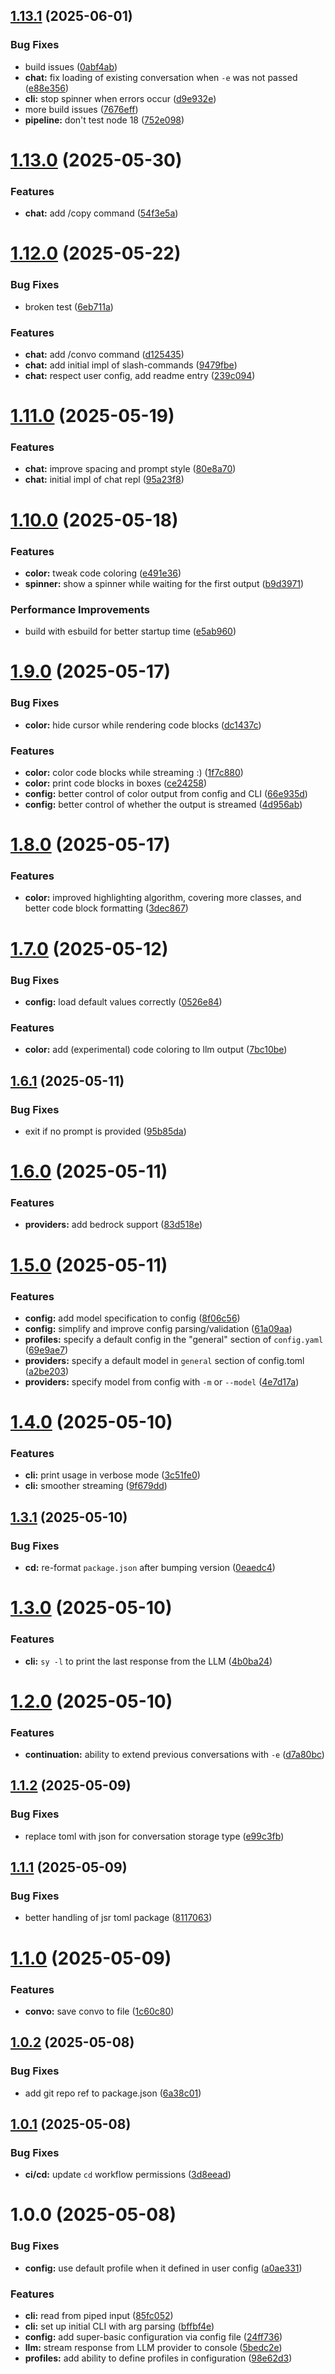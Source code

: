## [1.13.1](https://github.com/drewzemke/synapse/compare/v1.13.0...v1.13.1) (2025-06-01)


### Bug Fixes

* build issues ([0abf4ab](https://github.com/drewzemke/synapse/commit/0abf4ab4116d4d7741daea597ec0af6186d2775d))
* **chat:** fix loading of existing conversation when `-e` was not passed ([e88e356](https://github.com/drewzemke/synapse/commit/e88e35685d9ed2c87c01cb07caea596d0ef5da06))
* **cli:** stop spinner when errors occur ([d9e932e](https://github.com/drewzemke/synapse/commit/d9e932e784e7c65d69d740b376398c3beb52b158))
* more build issues ([7676eff](https://github.com/drewzemke/synapse/commit/7676eff4218c3b6a7e4dca102f56eca60f523010))
* **pipeline:** don't test node 18 ([752e098](https://github.com/drewzemke/synapse/commit/752e0988221df1933558117abb9f6afc8a687951))

# [1.13.0](https://github.com/drewzemke/synapse/compare/v1.12.0...v1.13.0) (2025-05-30)


### Features

* **chat:** add /copy command ([54f3e5a](https://github.com/drewzemke/synapse/commit/54f3e5ab3d4277159cbe27b1f060595b96fb5127))

# [1.12.0](https://github.com/drewzemke/synapse/compare/v1.11.0...v1.12.0) (2025-05-22)


### Bug Fixes

* broken test ([6eb711a](https://github.com/drewzemke/synapse/commit/6eb711a741d883a02c45fc8ec29c09e900919099))


### Features

* **chat:** add /convo command ([d125435](https://github.com/drewzemke/synapse/commit/d1254352360b85f48cf6e9d6e2a3bcde27a6c648))
* **chat:** add initial impl of slash-commands ([9479fbe](https://github.com/drewzemke/synapse/commit/9479fbeb72df360233b20b204a47de9c01ddce86))
* **chat:** respect user config, add readme entry ([239c094](https://github.com/drewzemke/synapse/commit/239c09410f501063db9daa1b81928d8431ef6d1e))

# [1.11.0](https://github.com/drewzemke/synapse/compare/v1.10.0...v1.11.0) (2025-05-19)


### Features

* **chat:** improve spacing and prompt style ([80e8a70](https://github.com/drewzemke/synapse/commit/80e8a70a27049bf83db087a470ac1b6a3d5a7b2e))
* **chat:** initial impl of chat repl ([95a23f8](https://github.com/drewzemke/synapse/commit/95a23f8f240fba520f9c8bb88ab5e5f74716771e))

# [1.10.0](https://github.com/drewzemke/synapse/compare/v1.9.0...v1.10.0) (2025-05-18)


### Features

* **color:** tweak code coloring ([e491e36](https://github.com/drewzemke/synapse/commit/e491e36e5021c6ce17f9dc3d384983fee8e7f951))
* **spinner:** show a spinner while waiting for the first output ([b9d3971](https://github.com/drewzemke/synapse/commit/b9d39717b34005f705602a625a131e1570ecc8d0))


### Performance Improvements

* build with esbuild for better startup time ([e5ab960](https://github.com/drewzemke/synapse/commit/e5ab960cef6e0e48e04b9afb1d8ad7b4566da41c))

# [1.9.0](https://github.com/drewzemke/synapse/compare/v1.8.0...v1.9.0) (2025-05-17)


### Bug Fixes

* **color:** hide cursor while rendering code blocks ([dc1437c](https://github.com/drewzemke/synapse/commit/dc1437c6f245a728b31d4a42956f04e2fd3bb7d9))


### Features

* **color:** color code blocks while streaming :) ([1f7c880](https://github.com/drewzemke/synapse/commit/1f7c88097230da5f419470199901ca93d2c7bf21))
* **color:** print code blocks in boxes ([ce24258](https://github.com/drewzemke/synapse/commit/ce24258d85a75eb318c885a47f3c4544668d44ae))
* **config:** better control of color output from config and CLI ([66e935d](https://github.com/drewzemke/synapse/commit/66e935dc985439530c5ee1272fb5274742281b1c))
* **config:** better control of whether the output is streamed ([4d956ab](https://github.com/drewzemke/synapse/commit/4d956ab7331ad13697ab1a4ce818dd6ab329021a))

# [1.8.0](https://github.com/drewzemke/synapse/compare/v1.7.0...v1.8.0) (2025-05-17)


### Features

* **color:** improved highlighting algorithm, covering more classes, and better code block formatting ([3dec867](https://github.com/drewzemke/synapse/commit/3dec867b373a5421af7cfd3d4babe37aaba2abc1))

# [1.7.0](https://github.com/drewzemke/synapse/compare/v1.6.1...v1.7.0) (2025-05-12)


### Bug Fixes

* **config:** load default values correctly ([0526e84](https://github.com/drewzemke/synapse/commit/0526e84aeddf52aaa68a6cdda7822516cddf765e))


### Features

* **color:** add (experimental) code coloring to llm output ([7bc10be](https://github.com/drewzemke/synapse/commit/7bc10becd1c0d648c0e47c71b39d77620e09a888))

## [1.6.1](https://github.com/drewzemke/synapse/compare/v1.6.0...v1.6.1) (2025-05-11)


### Bug Fixes

* exit if no prompt is provided ([95b85da](https://github.com/drewzemke/synapse/commit/95b85dab8154ca238ee7d661bb1b36a5e9a37855))

# [1.6.0](https://github.com/drewzemke/synapse/compare/v1.5.0...v1.6.0) (2025-05-11)


### Features

* **providers:** add bedrock support ([83d518e](https://github.com/drewzemke/synapse/commit/83d518eb142ef185cb8ffb05f62dd27514b77401))

# [1.5.0](https://github.com/drewzemke/synapse/compare/v1.4.0...v1.5.0) (2025-05-11)


### Features

* **config:** add model specification to config ([8f06c56](https://github.com/drewzemke/synapse/commit/8f06c56fc08159737a489e744fbe8d87d6d545eb))
* **config:** simplify and improve config parsing/validation ([61a09aa](https://github.com/drewzemke/synapse/commit/61a09aa14a6e49c9b496157d6a691df51f2a377b))
* **profiles:** specify a default config in the "general" section of `config.yaml` ([69e9ae7](https://github.com/drewzemke/synapse/commit/69e9ae7751b882798cb0ea623e8a2146d63dd390))
* **providers:** specify a default model in `general` section of config.toml ([a2be203](https://github.com/drewzemke/synapse/commit/a2be2034c4dcf04c6f0a3978b210c0d262587691))
* **providers:** specify model from config with `-m` or `--model` ([4e7d17a](https://github.com/drewzemke/synapse/commit/4e7d17aa95497e62dcd77d3d96044a0814ebfa45))

# [1.4.0](https://github.com/drewzemke/synapse/compare/v1.3.1...v1.4.0) (2025-05-10)


### Features

* **cli:** print usage in verbose mode ([3c51fe0](https://github.com/drewzemke/synapse/commit/3c51fe0a73c19b89a0b5d663ff427a1bdfd7018e))
* **cli:** smoother streaming ([9f679dd](https://github.com/drewzemke/synapse/commit/9f679ddbf0b15f9a49e227d96a5fc36d7099a82f))

## [1.3.1](https://github.com/drewzemke/synapse/compare/v1.3.0...v1.3.1) (2025-05-10)


### Bug Fixes

* **cd:** re-format `package.json` after bumping version ([0eaedc4](https://github.com/drewzemke/synapse/commit/0eaedc4f83d6a17dd72a2df57a6e66663802508e))

# [1.3.0](https://github.com/drewzemke/synapse/compare/v1.2.0...v1.3.0) (2025-05-10)


### Features

* **cli:** `sy -l` to print the last response from the LLM ([4b0ba24](https://github.com/drewzemke/synapse/commit/4b0ba247ade2ff047539bbd022c95617016e6fcd))

# [1.2.0](https://github.com/drewzemke/synapse/compare/v1.1.2...v1.2.0) (2025-05-10)


### Features

* **continuation:** ability to extend previous conversations with `-e` ([d7a80bc](https://github.com/drewzemke/synapse/commit/d7a80bc34a9eb63ae6038016ba3aa262d038b39b))

## [1.1.2](https://github.com/drewzemke/synapse/compare/v1.1.1...v1.1.2) (2025-05-09)


### Bug Fixes

* replace toml with json for conversation storage type ([e99c3fb](https://github.com/drewzemke/synapse/commit/e99c3fb0ec69a12a2af69c255782d5f07fbc3819))

## [1.1.1](https://github.com/drewzemke/synapse/compare/v1.1.0...v1.1.1) (2025-05-09)


### Bug Fixes

* better handling of jsr toml package ([8117063](https://github.com/drewzemke/synapse/commit/811706372cd9ae14f31b8caca0a030fadfb6f0c0))

# [1.1.0](https://github.com/drewzemke/synapse/compare/v1.0.2...v1.1.0) (2025-05-09)


### Features

* **convo:** save convo to file ([1c60c80](https://github.com/drewzemke/synapse/commit/1c60c807ff414e3476c4f139e065ca3b1ec4bdee))

## [1.0.2](https://github.com/drewzemke/synapse/compare/v1.0.1...v1.0.2) (2025-05-08)


### Bug Fixes

* add git repo ref to package.json ([6a38c01](https://github.com/drewzemke/synapse/commit/6a38c017f238c9020cefeec19f9127caef048736))

## [1.0.1](https://github.com/drewzemke/synapse/compare/v1.0.0...v1.0.1) (2025-05-08)


### Bug Fixes

* **ci/cd:** update `cd` workflow permissions ([3d8eead](https://github.com/drewzemke/synapse/commit/3d8eeadd82d891f586c329f2a203bdc4a780e96b))

# 1.0.0 (2025-05-08)


### Bug Fixes

* **config:** use default profile when it defined in user config ([a0ae331](https://github.com/drewzemke/synapse/commit/a0ae331a139939246e4ed4255d630d75d67701e2))


### Features

* **cli:** read from piped input ([85fc052](https://github.com/drewzemke/synapse/commit/85fc05280e2e5006ec7aec21aa4e1ca4b3a93e51))
* **cli:** set up initial CLI with arg parsing ([bffbf4e](https://github.com/drewzemke/synapse/commit/bffbf4e4585aa6bfa48cb81cc7c551490593334e))
* **config:** add super-basic configuration via config file ([24ff736](https://github.com/drewzemke/synapse/commit/24ff736c2df7ecee5da7ce4036a63e98342561c3))
* **llm:** stream response from LLM provider to console ([5bedc2e](https://github.com/drewzemke/synapse/commit/5bedc2e0bc4959598d68a55466bfaed5cab2aff7))
* **profiles:** add ability to define profiles in configuration ([98e62d3](https://github.com/drewzemke/synapse/commit/98e62d3733a3173562b05afe8c3529f72615ae5c))
